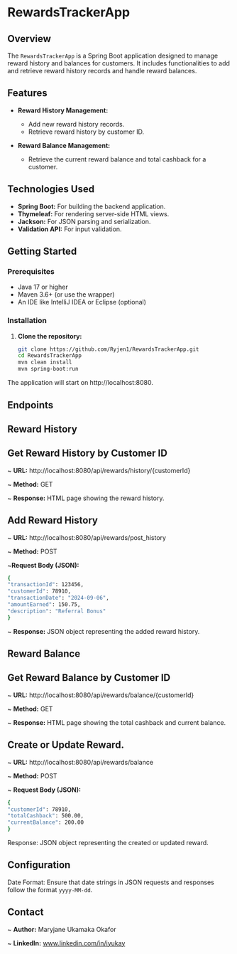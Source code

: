 # RewardsTrackerApp

## Overview

The `RewardsTrackerApp` is a Spring Boot application designed to manage reward history and balances for customers. It includes functionalities to add and retrieve reward history records and handle reward balances.

## Features

- **Reward History Management:**
    - Add new reward history records.
    - Retrieve reward history by customer ID.

- **Reward Balance Management:**
    - Retrieve the current reward balance and total cashback for a customer.

## Technologies Used

- **Spring Boot:** For building the backend application.
- **Thymeleaf:** For rendering server-side HTML views.
- **Jackson:** For JSON parsing and serialization.
- **Validation API:** For input validation.

## Getting Started

### Prerequisites

- Java 17 or higher
- Maven 3.6+ (or use the wrapper)
- An IDE like IntelliJ IDEA or Eclipse (optional)

### Installation

1. **Clone the repository:**

   ```sh
   git clone https://github.com/Ryjen1/RewardsTrackerApp.git
   cd RewardsTrackerApp
   mvn clean install
   mvn spring-boot:run
   ```
The application will start on http://localhost:8080.

## Endpoints

## Reward History

## Get Reward History by Customer ID

~ **URL:** http://localhost:8080/api/rewards/history/{customerId}

~ **Method:** GET

~ **Response:** HTML page showing the reward history.

## Add Reward History

~ **URL:** http://localhost:8080/api/rewards/post_history

~ **Method:** POST

~**Request Body (JSON):**
```sh
{
"transactionId": 123456,
"customerId": 78910,
"transactionDate": "2024-09-06",
"amountEarned": 150.75,
"description": "Referral Bonus"
}
````
~ **Response:** JSON object representing the added reward history.

## Reward Balance

## Get Reward Balance by Customer ID

~ **URL:** http://localhost:8080/api/rewards/balance/{customerId}

~ **Method:** GET

~ **Response:** HTML page showing the total cashback and current balance.

## Create or Update Reward.

~ **URL:** http://localhost:8080/api/rewards/balance

~ **Method:** POST

~ **Request Body (JSON):**
```sh
{
"customerId": 78910,
"totalCashback": 500.00,
"currentBalance": 200.00
}
```
Response: JSON object representing the created or updated reward.
## Configuration
Date Format: Ensure that date strings in JSON requests and responses follow the format `yyyy-MM-dd`.

## Contact
~ **Author:** Maryjane Ukamaka Okafor

~ **LinkedIn:** www.linkedin.com/in/iyukay
